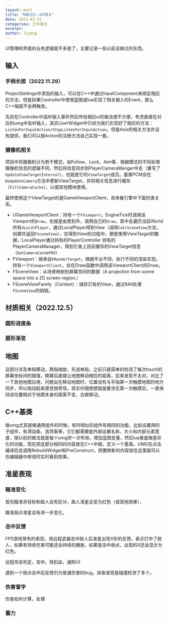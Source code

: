 ```yaml
---
layout: post
title: "W笔记2——UI相关"
date: 2023-01-31
categories: 工作笔记
excerpt: 
author: Tizeng
---
```



UI管理和界面的业务逻辑就不多提了，主要记录一些以前没做过的东西。

## 输入

### 手柄长按（2022.11.29）

ProjectSettings中添加的输入，可以在C++中通过InputComponent来绑定相应的方法，但是如果Controller中使用蓝图或lua实现了相关输入的Event，那么C++端就不会再触发。

先前在Controller中监听输入事件然后传给相应ui的做法很不方便，考虑直接在对应的umg中监听输入，其实UserWidget中已经为我们实现好了相应的方法：`ListenForInputAction/StopListenForInputAction`。但是Axis的相关方法并没有提供，我们可以按Action的注册方法自己实现一套。

### 摄像机相关

项目中将摄像机分为若干模式，如Follow、Lock、Aim等，根据模式的不同处理摄像机信息的逻辑不同，然后将信息同步到PlayerCameraManger中去（重写了`UpdateViewTargetInternal`），也就是它的`ViewTarget`成员。基类PCM会在`DoUpdateCamera`方法中更新ViewTarget，并将相关信息进行缓存（`FillCameraCache`），以便其他模块使用。

最终使用这个ViewTarget的是GameViewportClient，具体看引擎中下面的类关系。
* UGameViewportClient：持有一个`FViewport`，EngineTick时调用该Viewport的`Draw`，也就是由里到外，调用自己的`Draw`，其中会遍历当前World所有`ULocalPlayer`，通过LocalPlayer得到View（调用`CalcSceneView`方法，创建并返回`FSceneView`），在得到View的过程中，便是使用ViewTarget的数据，LocalPlayer通过持有的PlayerController 持有的PlayerCameraManager，得到它身上目前缓存的ViewTarget信息（`GetCameraCachePOV`）
* FViewport：继承自`FRenderTarget`，根据平台不同，执行不同的渲染实现。持有一个`ViewportClient`，会在Draw函数中调用该ViewportClient的Draw。
* FSceneView：从场景映射到屏幕空间的数据（A projection from scene space into a 2D screen region.）
* FSceneViewFamily（Context）：储存已有的View，通过RAII处理`FSceneView`的销毁。

## 材质相关（2022.12.5）

### 圆形进度条

### 扇形渐变

## 地图

这部分涉及单指移动，两指缩放，先说单指，之前只是简单的检测了每次touch的屏幕坐标间的插值，换算后直接让地图移动相应的距离，后来发现不太对，对比了一下其他地图应用，问题出在移动地图时，位置没有与手指第一次触摸地图的地方同步，所以拖动起来感觉很奇怪，其实仔细想想就是要求在第一次触摸后，一直保持该位置相对于地图本身的距离不变，去做移动。

## C++基类

做umg尤其是做通用组件的时候，有时相似的组件有相同的功能，比如设置用的子组件，有滑动条、选项条等，它们都需要能外部设置名称、大小和内部元素宽度，按以前的做法就是每个umg拼一次布局，增加蓝图变量，然后lua里面做差异化的功能，现在把这部分相同的内容放在C++中做，定义一个基类。UMG在点击编译后会调用RebuildWidget和PreConstruct，把要刷新的内容放在这里面可以在编辑器中修改时实时看到效果。

## 准星表现

### 瞄准变化

首先瞄准非目标和敌人会有区分，敌人准星会变为红色（或其他效果），

瞄准弱点准星会有进一步变化，

### 击中反馈

FPS游戏常有的表现，用远程武器击中敌人后准星出现X形的反馈，表示打中了敌人，如果有持续伤害可能还会持续的播放，如果是击中弱点，出现的X还会显示为红色。

远程攻击判定，击中，怪扣血，通知UI

遇到一个弱点击中后反馈仍为普通伤害的bug，排查发现是碰撞检测了多个，

### 伤害冒字

伤害如何计算，处理

### 蓄力


